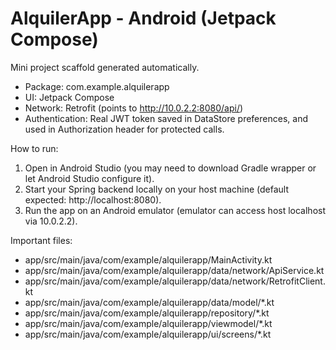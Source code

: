 AlquilerApp - Android (Jetpack Compose)
=======================================

Mini project scaffold generated automatically.

- Package: com.example.alquilerapp
- UI: Jetpack Compose
- Network: Retrofit (points to http://10.0.2.2:8080/api/)
- Authentication: Real JWT token saved in DataStore preferences, and used in Authorization header for protected calls.

How to run:
1. Open in Android Studio (you may need to download Gradle wrapper or let Android Studio configure it).
2. Start your Spring backend locally on your host machine (default expected: http://localhost:8080).
3. Run the app on an Android emulator (emulator can access host localhost via 10.0.2.2).

Important files:
- app/src/main/java/com/example/alquilerapp/MainActivity.kt
- app/src/main/java/com/example/alquilerapp/data/network/ApiService.kt
- app/src/main/java/com/example/alquilerapp/data/network/RetrofitClient.kt
- app/src/main/java/com/example/alquilerapp/data/model/*.kt
- app/src/main/java/com/example/alquilerapp/repository/*.kt
- app/src/main/java/com/example/alquilerapp/viewmodel/*.kt
- app/src/main/java/com/example/alquilerapp/ui/screens/*.kt
